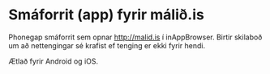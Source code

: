 # Smáforrit (app) fyrir málið.is

Phonegap smáforrit sem opnar http://malid.is í inAppBrowser. Birtir skilaboð um að nettengingar sé krafist ef tenging er ekki fyrir hendi.

Ætlað fyrir Android og iOS.
